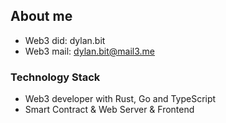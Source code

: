 ## About me

- Web3 did: dylan.bit
- Web3 mail: dylan.bit@mail3.me

###  Technology Stack
- Web3 developer with Rust, Go and TypeScript
- Smart Contract & Web Server & Frontend

